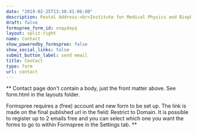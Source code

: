 ```yaml
---
date: "2019-02-25T13:38:41-06:00"
description: Postal Address:<br>Institute for Medical Physics and Biophysics<br>Room 355<br>Leipzig University Medical School<br>Haertelstr. 16-18<br>04107 Leipzig<br>+49 341 97 15774
draft: false
formspree_form_id: xnqydayq
layout: split-right
name: Contact
show_poweredby_formspree: false
show_social_links: false
submit_button_label: send email
title: Contact
type: form
url: contact
---
```


** Contact page don't contain a body, just the front matter above.
See form.html in the layouts folder.

Formspree requires a (free) account and new form to be set up. The link is made on the final published url in the field: Restrict to Domain. It is possible to register up to 2 emails free and you can select which one you want the forms to go to within Formspree in the Settings tab.
**

